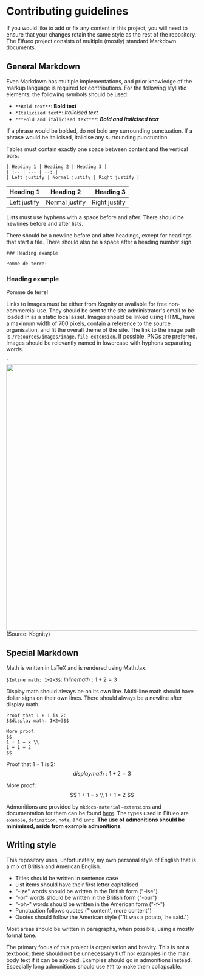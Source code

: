 # Contributing guidelines

If you would like to add or fix any content in this project, you will need to ensure that your changes retain the same style as the rest of the repository. The Eifueo project consists of multiple (mostly) standard Markdown documents.

## General Markdown

Even Markdown has multiple implementations, and prior knowledge of the markup language is required for contributions. For the following stylistic elements, the following symbols should be used:

 - `**Bold text**`: **Bold text**
 - `*Italicised text*`: *Italicised text*
 - `***Bold and italicised text***`: ***Bold and italicised text***

If a phrase would be bolded, do not bold any surrounding punctuation. If a phrase would be italicised, italicise any surrounding punctuation.

Tables must contain exactly one space between content and the vertical bars.

```
| Heading 1 | Heading 2 | Heading 3 |
| :-- | --- | --: |
| Left justify | Normal justify | Right justify |
```
| Heading 1 | Heading 2 | Heading 3 |
| :-- | --- | --: |
| Left justify | Normal justify | Right justify |

Lists must use hyphens with a space before and after. There should be newlines before and after lists.

There should be a newline before and after headings, except for headings that start a file. There should also be a space after a heading number sign.

```
### Heading example

Pomme de terre!
```

### Heading example

Pomme de terre!

Links to images must be either from Kognity or available for free non-commercial use. They should be sent to the site administrator's email to be loaded in as a static local asset. Images should be linked using HTML, have a maximum width of 700 pixels, contain a reference to the source organisation, and fit the overall theme of the site. The link to the image path is `/resources/images/image.file-extension`. If possible, PNGs are preferred. Images should be relevantly named in lowercase with hyphens separating words.

`<img src="/resources/images/velocity-time-graph.png" width=700>(Source: Kognity)</img>

## Special Markdown

Math is written in LaTeX and is rendered using MathJax.

`$Inline math: 1+2=3$`: $Inline math: 1+2=3$

Display math should always be on its own line. Multi-line math should have dollar signs on their own lines. There should always be a newline after display math.

```
Proof that 1 + 1 is 2:
$$display math: 1+2=3$$

More proof:
$$
1 + 1 = x \\
1 + 1 = 2
$$
```
Proof that 1 + 1 is 2:
$$display math: 1+2=3$$

More proof:
$$
1 + 1 = x \\
1 + 1 = 2
$$

Admonitions are provided by `mkdocs-material-extensions` and documentation for them can be found [here](https://squidfunk.github.io/mkdocs-material/reference/admonitions/#usage). The types used in Eifueo are `example`, `definition`, `note`, and `info`. **The use of admonitions should be minimised, aside from example admonitions**.

## Writing style

This repository uses, unfortunately, my own personal style of English that is a mix of British and American English.

 - Titles should be written in sentence case
 - List items should have their first letter capitalised
 - "-ize" words should be written in the British form ("-ise")
 - "-or" words should be written in the British form ("-our")
 - "-ph-" words should be written in the American form ("-f-")
 - Punctuation follows quotes ("'content', more content")
 - Quotes should follow the American style ("'It was a potato,' he said.")


Most areas should be written in paragraphs, when possible, using a mostly formal tone.

The primary focus of this project is organisation and brevity. This is not a textbook; there should not be unnecessary fluff nor examples in the main body text if it can be avoided. Examples should go in admonitions instead. Especially long admonitions should use `???` to make them collapsable.
